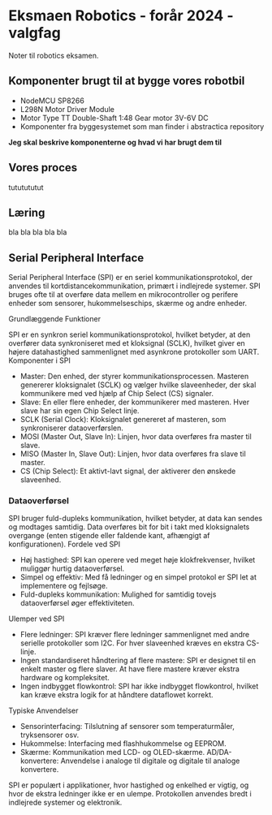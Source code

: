 # Eksmaen Robotics - forår 2024 - valgfag 

Noter til robotics eksamen. 

## Komponenter brugt til at bygge vores robotbil

- NodeMCU SP8266 
- L298N Motor Driver Module
- Motor Type TT Double-Shaft 1:48 Gear motor 3V-6V DC
- Komponenter fra byggesystemet som man finder i abstractica repository

**Jeg skal beskrive komponenterne og hvad vi har brugt dem til**

## Vores proces 

tututututut

## Læring 

bla bla bla bla bla 

## Serial Peripheral Interface
Serial Peripheral Interface (SPI) er en seriel kommunikationsprotokol, der anvendes til kortdistancekommunikation, primært i indlejrede systemer. SPI bruges ofte til at overføre data mellem en mikrocontroller og perifere enheder som sensorer, hukommelseschips, skærme og andre enheder.

Grundlæggende Funktioner

SPI er en synkron seriel kommunikationsprotokol, hvilket betyder, at den overfører data synkroniseret med et kloksignal (SCLK), hvilket giver en højere datahastighed sammenlignet med asynkrone protokoller som UART.
Komponenter i SPI

- Master: Den enhed, der styrer kommunikationsprocessen. Masteren genererer kloksignalet (SCLK) og vælger hvilke slaveenheder, der skal kommunikere med ved hjælp af Chip Select (CS) signaler.
- Slave: En eller flere enheder, der kommunikerer med masteren. Hver slave har sin egen Chip Select linje.
- SCLK (Serial Clock): Kloksignalet genereret af masteren, som synkroniserer dataoverførslen.
- MOSI (Master Out, Slave In): Linjen, hvor data overføres fra master til slave.
- MISO (Master In, Slave Out): Linjen, hvor data overføres fra slave til master.
- CS (Chip Select): Et aktivt-lavt signal, der aktiverer den ønskede slaveenhed.

### Dataoverførsel

SPI bruger fuld-dupleks kommunikation, hvilket betyder, at data kan sendes og modtages samtidig. Data overføres bit for bit i takt med kloksignalets overgange (enten stigende eller faldende kant, afhængigt af konfigurationen).
Fordele ved SPI

- Høj hastighed: SPI kan operere ved meget høje klokfrekvenser, hvilket muliggør hurtig dataoverførsel.
- Simpel og effektiv: Med få ledninger og en simpel protokol er SPI let at implementere og fejlsøge.
- Fuld-dupleks kommunikation: Mulighed for samtidig tovejs dataoverførsel øger effektiviteten.

Ulemper ved SPI

- Flere ledninger: SPI kræver flere ledninger sammenlignet med andre serielle protokoller som I2C. For hver slaveenhed kræves en ekstra CS-linje.
- Ingen standardiseret håndtering af flere mastere: SPI er designet til en enkelt master og flere slaver. At have flere mastere kræver ekstra hardware og kompleksitet.
- Ingen indbygget flowkontrol: SPI har ikke indbygget flowkontrol, hvilket kan kræve ekstra logik for at håndtere dataflowet korrekt.

Typiske Anvendelser

- Sensorinterfacing: Tilslutning af sensorer som temperaturmåler, tryksensorer osv.
- Hukommelse: Interfacing med flashhukommelse og EEPROM.
- Skærme: Kommunikation med LCD- og OLED-skærme.
    AD/DA-konvertere: Anvendelse i analoge til digitale og digitale til analoge konvertere.

SPI er populært i applikationer, hvor hastighed og enkelhed er vigtig, og hvor de ekstra ledninger ikke er en ulempe. Protokollen anvendes bredt i indlejrede systemer og elektronik.